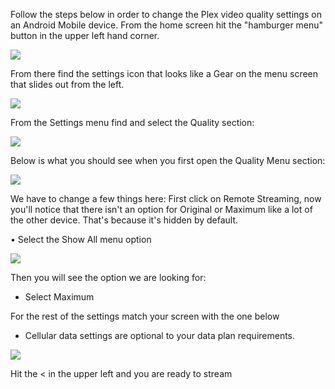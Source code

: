 Follow the steps below in order to change the Plex video quality settings on an Android Mobile device. From the home screen hit the "hamburger menu" button in the upper left hand corner.

![](../media/clients-android-1.png)

From there find the settings icon that looks like a Gear on the menu screen that slides out from the left.

![](../media/clients-android-2.png)

From the Settings menu find and select the Quality section:

![](../media/clients-android-3.png)

Below is what you should see when you first open the Quality Menu section:

![](../media/clients-android-4.png)

We have to change a few things here: First click on Remote Streaming, now you'll notice that there isn't an option for Original or Maximum like a lot of the other device. That's because it's hidden by default.

• Select the Show All menu option

![](../media/clients-android-5.png)

Then you will see the option we are looking for:

- Select Maximum

For the rest of the settings match your screen with the one below

- Cellular data settings are optional to your data plan requirements.

![](../media/clients-android-6.png)

Hit the < in the upper left and you are ready to stream